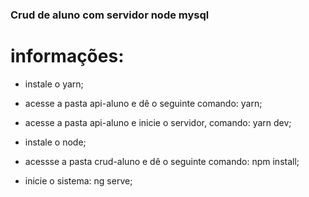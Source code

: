 ### Crud de aluno com servidor node mysql

# informações:

- instale o yarn;

- acesse a pasta api-aluno e dê o seguinte comando: yarn;
- acesse a pasta api-aluno e inicie o servidor, comando: yarn dev;

- instale o node;

- acessse a pasta crud-aluno e dê o seguinte comando: npm install;
- inicie o sistema: ng serve;

